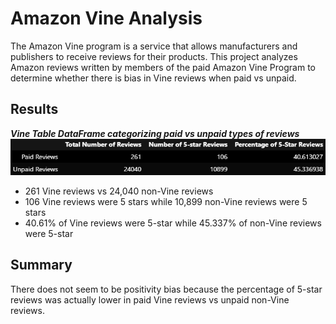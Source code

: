 # Amazon Vine Analysis
The Amazon Vine program is a service that allows manufacturers and publishers to receive reviews for their products. This project analyzes Amazon reviews written by members of the paid Amazon Vine Program to determine whether there is bias in Vine reviews when paid vs unpaid.

## Results
***Vine Table DataFrame categorizing paid vs unpaid types of reviews***
![vine table bias](https://github.com/vzhang90/Amazon_Vine_Analysis/blob/main/Images/Vine_table_paid_vs_unpaid.png)  
- 261 Vine reviews vs 24,040 non-Vine reviews
- 106 Vine reviews were 5 stars while 10,899 non-Vine reviews were 5 stars
- 40.61% of Vine reviews were 5-star while 45.337% of non-Vine reviews were 5-star

## Summary 
There does not seem to be positivity bias because the percentage of 5-star reviews was actually lower in paid Vine reviews vs unpaid non-Vine reviews.